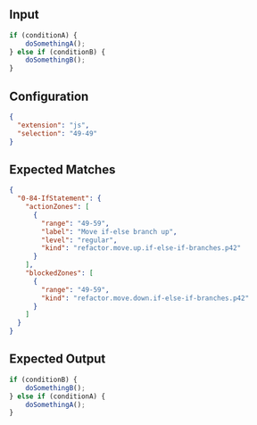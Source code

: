 
## Input
```javascript input
if (conditionA) {
    doSomethingA();
} else if (conditionB) {
    doSomethingB();
}
```

## Configuration
```json configuration
{
  "extension": "js",
  "selection": "49-49"
}
```

## Expected Matches
```json expected matches
{
  "0-84-IfStatement": {
    "actionZones": [
      {
        "range": "49-59",
        "label": "Move if-else branch up",
        "level": "regular",
        "kind": "refactor.move.up.if-else-if-branches.p42"
      }
    ],
    "blockedZones": [
      {
        "range": "49-59",
        "kind": "refactor.move.down.if-else-if-branches.p42"
      }
    ]
  }
}
```

## Expected Output
```javascript expected output
if (conditionB) {
    doSomethingB();
} else if (conditionA) {
    doSomethingA();
}
```
